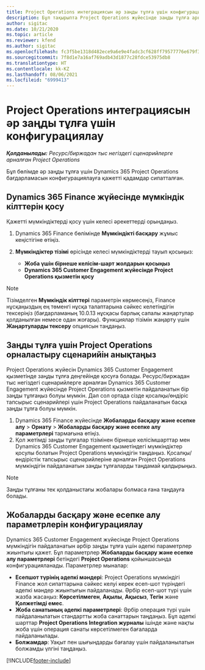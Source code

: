 ```yaml
---
title: Project Operations интеграциясын әр заңды тұлға үшін конфигурациялау
description: Бұл тақырыпта Project Operations жүйесінде заңды тұлға арқылы интеграцияны орнату туралы ақпарат берілген.
author: sigitac
ms.date: 10/21/2020
ms.topic: article
ms.reviewer: kfend
ms.author: sigitac
ms.openlocfilehash: fc3f5be1318d482ece9a6e9e4fadc3cf628ff79577776e679f32cef7c0b2fc8f
ms.sourcegitcommit: 7f8d1e7a16af769adb43d1877c28fdce53975db8
ms.translationtype: HT
ms.contentlocale: kk-KZ
ms.lasthandoff: 08/06/2021
ms.locfileid: "6999413"
---
```

# <a name="configure-project-operations-integration-per-legal-entity"></a>Project Operations интеграциясын әр заңды тұлға үшін конфигурациялау 

_**Қолданылады:** Ресурс/биржадан тыс негіздегі сценарийлерге арналған Project Operations_

Бұл бөлімде әр заңды тұлға үшін Dynamics 365 Project Operations бағдарламасын конфигурациялауға қажетті қадамдар сипатталған.

## <a name="enable-feature-keys-in-dynamics-365-finance"></a>Dynamics 365 Finance жүйесінде мүмкіндік кілттерін қосу

Қажетті мүмкіндіктерді қосу үшін келесі әрекеттерді орындаңыз.

1. Dynamics 365 Finance бөлімінде **Мүмкіндікті басқару** жұмыс кеңістігіне өтіңіз.
2. **Мүмкіндіктер тізімі** өрісінде келесі мүмкіндіктерді тауып қосыңыз:
  
    - **Жоба үшін бірнеше келісім-шарт жолдарын қосыңыз**
    - **Dynamics 365 Customer Engagement жүйесінде Project Operations қызметін қосу**

> [!NOTE]
> Тізімделген **Мүмкіндік кілттері** параметрін көрмесеңіз, Finance нұсқаңыздың ең төменгі нұсқа талаптарына сәйкес келетіндігін тексеріңіз (бағдарламаның 10.0.13 нұсқасы барлық сапалы жаңартулар қолданылған немесе одан жоғары). Функциялар тізімін жаңарту үшін **Жаңартуларды тексеру** опциясын таңдаңыз.

## <a name="define-the-project-operations-deployment-scenario-for-a-legal-entity"></a>Заңды тұлға үшін Project Operations орналастыру сценарийін анықтаңыз

Project Operations жүйесін Dynamics 365 Customer Engagement қызметінде заңды тұлға деңгейінде қосуға болады. Ресурс/биржадан тыс негіздегі сценарийлерге арналған Dynamics 365 Customer Engagement жүйесінде Project Operations қызметін пайдаланатын бір заңды тұлғаңыз болуы мүмкін. Дәл сол ортада сізде қосалқы/өндіріс тапсырыс сценарийлері үшін Project Operations пайдаланатын басқа заңды тұлға болуы мүмкін.

1. Dynamics 365 Finance жүйесінде **Жобаларды басқару және есепке алу** > **Орнату** > **Жобаларды басқару және есепке алу параметрлері** тармағына өтіңіз.
2. Қол жетімді заңды тұлғалар тізімінен бірнеше келісімшарттар мен Dynamics 365 Customer Engagement қызметіндегі мүмкіндіктер қосулы болатын Project Operations мүмкіндігін таңдаңыз. Қосалқы/өндірістік тапсырыс сценарийлеріне арналған Project Operations мүмкіндігін пайдаланатын заңды тұлғаларды таңдамай қалдырыңыз.

> [!NOTE]
> Заңды тұлғаны тек қолданыстағы жобалары болмаса ғана таңдауға болады.

## <a name="configure-project-management-and-accounting-parameters"></a>Жобаларды басқару және есепке алу параметрлерін конфигурациялау

Dynamics 365 Customer Engagement жүйесінде Project Operations мүмкіндігін пайдаланатын әрбір заңды тұлға үшін әдепкі параметрлер жиынтығы қажет. Бұл параметрлер **Жобаларды басқару және есепке алу параметрлері** бетіндегі **Project Operations** қойыншасында конфигурацияланады. Параметрлер мыналар:

  - **Есепшот түрінің әдепкі мәндері**: Project Operations мүмкіндігі Finance жол сипаттарына сәйкес келуі керек есеп-шот түріндегі әдепкі мәндер жиынтығын пайдаланады. Әрбір есеп-шот түрі үшін жазба жасаңыз: **Көрсетілмеген**, **Ақылы**, **Ақысыз**, **Тегін** және **Қолжетімді емес**.
  - **Жоба санатының әдепкі параметрлері**: Әрбір операция түрі үшін пайдаланылатын стандартты жоба санаттарын таңдаңыз. Бұл әдепкі шарттар **Project Operations Integration журналы** ішінде және нақты жоба үшін операция санаты көрсетілмеген бағаларда пайдаланылады.
  - **Болжамдар**: Уақыт пен шығындарды бағалау үшін пайдаланылатын болжамды үлгіні таңдаңыз.


[!INCLUDE[footer-include](../includes/footer-banner.md)]